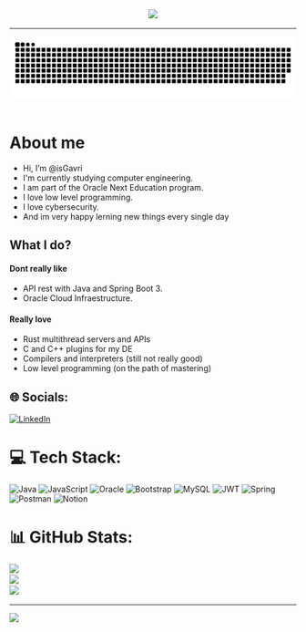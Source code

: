<div align="center">
<img src="https://cdn.leonardo.ai/users/ef84f59b-589a-46da-8d52-c86c6f802b4c/generations/032ece20-b0ec-4f5a-8174-e458f3a26dda/Leonardo_Diffusion_XL_A_computer_with_style_of_a_lofi_album_co_2.jpg"> 
</div>

--- 

<div align="center">
  <a href="https://1999azzar.github.io/1999AZZAR/">
  <img  src="https://github.com/1999AZZAR/1999AZZAR/blob/main/resources/img/grid-snake.svg"
       alt="snake" /></a>
</div>
<br>

# About me

-  Hi, I’m @isGavri
- I'm currently studying computer engineering.
- I am part of the Oracle Next Education program.
- I love low level programming.
- I love cybersecurity.
- And im very happy lerning new things every single day

## What I do?
#### Dont really like
  - API rest with Java and Spring Boot 3.
  - Oracle Cloud Infraestructure.
#### Really love
  - Rust multithread servers and APIs
  - C and C++ plugins for my DE
  - Compilers and interpreters (still not really good)
  - Low level programming (on the path of mastering)


## 🌐 Socials:
[![LinkedIn](https://img.shields.io/badge/LinkedIn-%230077B5.svg?logo=linkedin&logoColor=white)](https://linkedin.com/in/www.linkedin.com/in/estefan-gabriel-partida-toalá-6004ba294) 

# 💻 Tech Stack:
![Java](https://img.shields.io/badge/java-%23ED8B00.svg?style=flat&logo=openjdk&logoColor=white) ![JavaScript](https://img.shields.io/badge/javascript-%23323330.svg?style=flat&logo=javascript&logoColor=%23F7DF1E) ![Oracle](https://img.shields.io/badge/Oracle-F80000?style=flat&logo=oracle&logoColor=white) ![Bootstrap](https://img.shields.io/badge/bootstrap-%238511FA.svg?style=flat&logo=bootstrap&logoColor=white) ![MySQL](https://img.shields.io/badge/mysql-%2300000f.svg?style=flat&logo=mysql&logoColor=white) ![JWT](https://img.shields.io/badge/JWT-black?style=flat&logo=JSON%20web%20tokens) ![Spring](https://img.shields.io/badge/spring-%236DB33F.svg?style=flat&logo=spring&logoColor=white) ![Postman](https://img.shields.io/badge/Postman-FF6C37?style=flat&logo=postman&logoColor=white) ![Notion](https://img.shields.io/badge/Notion-%23000000.svg?style=flat&logo=notion&logoColor=white)
# 📊 GitHub Stats:
![](https://github-readme-stats.vercel.app/api?username=isGavri&theme=dark&hide_border=false&include_all_commits=true&count_private=true)<br/>
![](https://github-readme-streak-stats.herokuapp.com/?user=isGavri&theme=dark&hide_border=false)<br/>
![](https://github-readme-stats.vercel.app/api/top-langs/?username=isGavri&theme=dark&hide_border=false&include_all_commits=true&count_private=true&layout=compact)

---
[![](https://visitcount.itsvg.in/api?id=isGavri&icon=0&color=0)](https://visitcount.itsvg.in)

<!-- Proudly created with GPRM ( https://gprm.itsvg.in ) -->

<!-- Proudly created with GPRM ( https://gprm.itsvg.in ) -->
<!---
isGavri/isGavri is a ✨ special ✨ repository because its `README.md` (this file) appears on your GitHub profile.
You can click the Preview link to take a look at your changes.
--->
